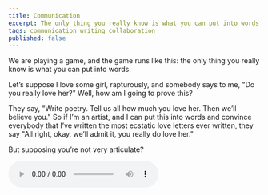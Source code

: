 ```yaml
---
title: Communication
excerpt: The only thing you really know is what you can put into words
tags: communication writing collaboration
published: false
---
```


We are playing a game, and the game runs like this: the only thing you really know is what you can put into words.
 
Let’s suppose I love some girl, rapturously, and somebody says to me, "Do you really love her?" Well, 
how am I going to prove this? 

They say, "Write poetry. Tell us all how much you love her. Then we’ll believe you." 
So if I’m an artist, and I can put this into words and convince everybody that I’ve written the most ecstatic love 
letters ever written, they say "All right, okay, we’ll admit it, you really do love her."
 
But supposing you’re not very articulate?

<audio controls src="/assets/posts/2020-01-20-communication/suppose_you_are_not_very_articulate.ogg" />
